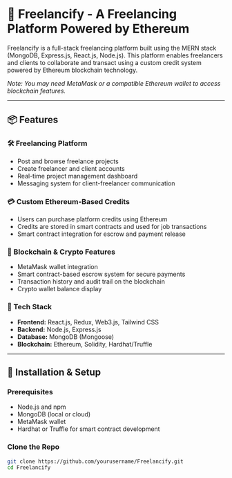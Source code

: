 # 🚀 Freelancify - A Freelancing Platform Powered by Ethereum

Freelancify is a full-stack freelancing platform built using the MERN stack (MongoDB, Express.js, React.js, Node.js). This platform enables freelancers and clients to collaborate and transact using a custom credit system powered by Ethereum blockchain technology.
 
*Note: You may need MetaMask or a compatible Ethereum wallet to access blockchain features.*

---

## 📦 Features

### 🛠 Freelancing Platform
- Post and browse freelance projects
- Create freelancer and client accounts
- Real-time project management dashboard
- Messaging system for client-freelancer communication

### 💳 Custom Ethereum-Based Credits
- Users can purchase platform credits using Ethereum
- Credits are stored in smart contracts and used for job transactions
- Smart contract integration for escrow and payment release

### 🔐 Blockchain & Crypto Features
- MetaMask wallet integration
- Smart contract-based escrow system for secure payments
- Transaction history and audit trail on the blockchain
- Crypto wallet balance display

### 🔧 Tech Stack
- **Frontend:** React.js, Redux, Web3.js, Tailwind CSS
- **Backend:** Node.js, Express.js
- **Database:** MongoDB (Mongoose)
- **Blockchain:** Ethereum, Solidity, Hardhat/Truffle

---

## 🧪 Installation & Setup

### Prerequisites
- Node.js and npm
- MongoDB (local or cloud)
- MetaMask wallet
- Hardhat or Truffle for smart contract development

### Clone the Repo
```bash
git clone https://github.com/yourusername/Freelancify.git
cd Freelancify
